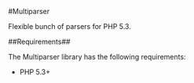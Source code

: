 #Multiparser


Flexible bunch of parsers for PHP 5.3.

##Requirements##

The Multiparser library has the following requirements:

 - PHP 5.3+

